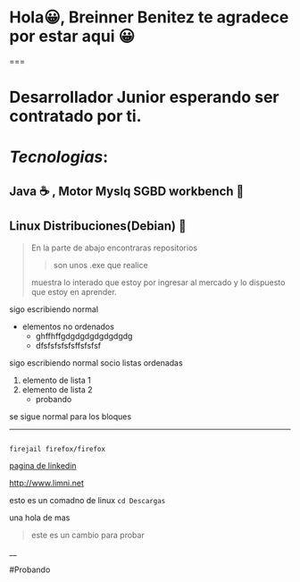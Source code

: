 
# **Hola😀, Breinner Benitez te agradece por estar aqui** 😀

===
# **Desarrollador Junior esperando ser contratado por ti**.
# ***Tecnologias***:

## Java :coffee: , Motor Myslq SGBD workbench  :dolphin: 
## Linux Distribuciones(Debian) :penguin:

> En la parte de abajo encontraras repositorios 
>
>>son unos .exe que realice 
>
>  muestra lo interado que estoy por ingresar al mercado y lo dispuesto que estoy en aprender.

sigo escribiendo normal 

* elementos no ordenados 
   * ghffhffgdgdgdgdgdgdgdg
   * dfsfsfsfsfsffsfsfsf

sigo escribiendo normal socio listas ordenadas

1. elemento de lista 1
2. elemento de lista 2
    * probando 

se sigue normal para los bloques

___
~~~

firejail firefox/firefox

~~~

[pagina de linkedin](http://www.limni.net)	

<http://www.limni.net>


esto es un comadno de linux `cd Descargas`

una hola de mas

>este es un cambio para probar

__

#Probando
